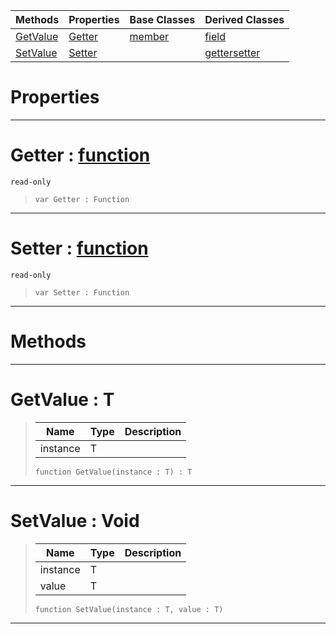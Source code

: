 |Methods|Properties|Base Classes|Derived Classes|
|---|---|---|---|
|[ GetValue](https://github.com/PlasmaEngine/PlasmaDocs/tree/master/docs/C%2B%2B/code_reference/lightning_base_types/property.markdown#getvalue-plasma-engine-doc)|[ Getter](https://github.com/PlasmaEngine/PlasmaDocs/tree/master/docs/C%2B%2B/code_reference/lightning_base_types/property.markdown#getter-plasma-engine-docum)|[member](https://github.com/PlasmaEngine/PlasmaDocs/tree/master/docs/C%2B%2B/code_reference/lightning_base_types/member.markdown)|[field](https://github.com/PlasmaEngine/PlasmaDocs/tree/master/docs/C%2B%2B/code_reference/lightning_base_types/field.markdown)|
|[ SetValue](https://github.com/PlasmaEngine/PlasmaDocs/tree/master/docs/C%2B%2B/code_reference/lightning_base_types/property.markdown#setvalue-void)|[ Setter](https://github.com/PlasmaEngine/PlasmaDocs/tree/master/docs/C%2B%2B/code_reference/lightning_base_types/property.markdown#setter-plasma-engine-docum)| |[gettersetter](https://github.com/PlasmaEngine/PlasmaDocs/tree/master/docs/C%2B%2B/code_reference/lightning_base_types/gettersetter.markdown)|


 #  Properties


---  
 #  Getter : [function](https://github.com/PlasmaEngine/PlasmaDocs/tree/master/docs/C%2B%2B/code_reference/lightning_base_types/function.markdown)

 `read-only`

> 
> ``` lang=cpp, name=Lightning
> var Getter : Function


---  
 #  Setter : [function](https://github.com/PlasmaEngine/PlasmaDocs/tree/master/docs/C%2B%2B/code_reference/lightning_base_types/function.markdown)

 `read-only`

> 
> ``` lang=cpp, name=Lightning
> var Setter : Function


---  
 #  Methods


---  
 #  GetValue : T

> 
> |Name|Type|Description|
> |---|---|---|
> |instance|T| |
> ``` lang=cpp, name=Lightning
> function GetValue(instance : T) : T
> ``` 


---  
 #  SetValue : Void

> 
> |Name|Type|Description|
> |---|---|---|
> |instance|T| |
> |value|T| |
> ``` lang=cpp, name=Lightning
> function SetValue(instance : T, value : T)
> ``` 


---  
 

 